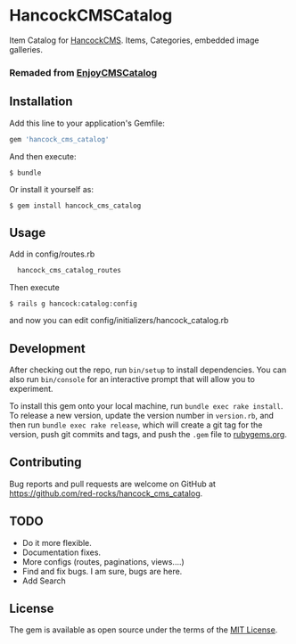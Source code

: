 # HancockCMSCatalog

Item Catalog for [HancockCMS](https://github.com/red-rocks/hancock_cms). Items, Categories, embedded image galleries.

### Remaded from [EnjoyCMSCatalog](https://github.com/enjoycreative/enjoy_cms_catalog)

## Installation

Add this line to your application's Gemfile:

```ruby
gem 'hancock_cms_catalog'
```

And then execute:

    $ bundle

Or install it yourself as:

    $ gem install hancock_cms_catalog

## Usage

Add in config/routes.rb

```ruby
  hancock_cms_catalog_routes
```

Then execute

    $ rails g hancock:catalog:config

and now you can edit config/initializers/hancock_catalog.rb

## Development

After checking out the repo, run `bin/setup` to install dependencies. You can also run `bin/console` for an interactive prompt that will allow you to experiment.

To install this gem onto your local machine, run `bundle exec rake install`. To release a new version, update the version number in `version.rb`, and then run `bundle exec rake release`, which will create a git tag for the version, push git commits and tags, and push the `.gem` file to [rubygems.org](https://rubygems.org).

## Contributing

Bug reports and pull requests are welcome on GitHub at https://github.com/red-rocks/hancock_cms_catalog.

## TODO

  * Do it more flexible.
  * Documentation fixes.
  * More configs  (routes, paginations, views....)
  * Find and fix bugs. I am sure, bugs are here.
  * Add Search

## License

The gem is available as open source under the terms of the [MIT License](http://opensource.org/licenses/MIT).
